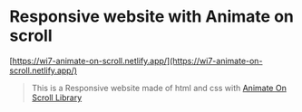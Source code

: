# Responsive website with Animate on scroll 
[https://wi7-animate-on-scroll.netlify.app/](https://wi7-animate-on-scroll.netlify.app/)
>This is a Responsive website made of html and css with [Animate On Scroll Library](https://michalsnik.github.io/aos/) 